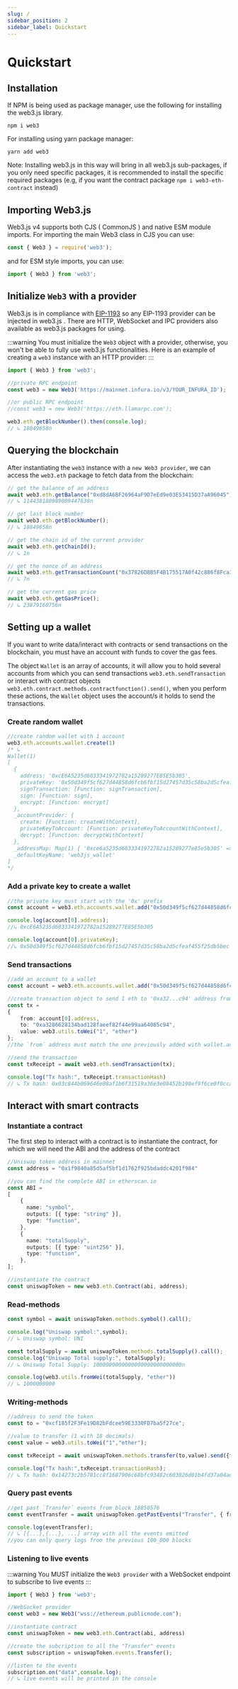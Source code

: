 ```yaml
---
slug: /
sidebar_position: 2
sidebar_label: Quickstart
---
```


# Quickstart

## Installation

If NPM is being used as package manager, use the following for installing the web3.js library. 

```
npm i web3
```

For installing using yarn package manager:

```
yarn add web3
```

Note: Installing web3.js in this way will bring in all web3.js sub-packages, if you only need specific packages, it is recommended to install the specific required packages (e.g, if you want the contract package `npm i web3-eth-contract` instead) 

## Importing Web3.js

Web3.js v4 supports both CJS ( CommonJS ) and native ESM module imports. For importing the main Web3 class in CJS you can use:

``` js
const { Web3 } = require('web3');
```

and for ESM style imports, you can use:

``` ts
import { Web3 } from 'web3';
```

## Initialize `Web3` with a provider

Web3.js is in compliance with [EIP-1193](https://eips.ethereum.org/EIPS/eip-1193) so any EIP-1193 provider can be injected in web3.js . There are HTTP, WebSocket and IPC providers also available as web3.js packages for using.

:::warning
You must initialize the `Web3` object with a provider, otherwise, you won't be able to fully use web3.js functionalities. Here is an example of creating a `web3` instance with an HTTP provider:
:::

``` ts
import { Web3 } from 'web3';

//private RPC endpoint 
const web3 = new Web3('https://mainnet.infura.io/v3/YOUR_INFURA_ID'); 

//or public RPC endpoint
//const web3 = new Web3('https://eth.llamarpc.com'); 

web3.eth.getBlockNumber().then(console.log);
// ↳ 18849658n
```
## Querying the blockchain

After instantiating the `web3` instance with a `new Web3 provider`, we can access the `web3.eth` package to fetch data from the blockchain:

```ts
// get the balance of an address
await web3.eth.getBalance("0xd8dA6BF26964aF9D7eEd9e03E53415D37aA96045");
// ↳ 114438180989009447638n

// get last block number
await web3.eth.getBlockNumber();
// ↳ 18849658n

// get the chain id of the current provider
await web3.eth.getChainId();
// ↳ 1n

// get the nonce of an address
await web3.eth.getTransactionCount("0x37826D8B5F4B175517A0f42c886f8Fca38C55Fe7");
// ↳ 7n

// get the current gas price
await web3.eth.getGasPrice();
// ↳ 23879160756n
```

## Setting up a wallet

If you want to write data/interact with contracts or send transactions on the blockchain, you must have an account with funds to cover the gas fees.

The object `Wallet` is an array of accounts, it will allow you to hold several accounts from which you can send transactions `web3.eth.sendTransaction` or interact with contract objects `web3.eth.contract.methods.contractfunction().send()`, when you perform these actions, the `Wallet` object uses the account/s it holds to send the transactions.

### Create random wallet

```ts
//create random wallet with 1 account
web3.eth.accounts.wallet.create(1)
/* ↳ 
Wallet(1) 
[
  {
    address: '0xcE6A5235d6033341972782a15289277E85E5b305',
    privateKey: '0x50d349f5cf627d44858d6fcb6fbf15d27457d35c58ba2d5cfeaf455f25db5bec',
    signTransaction: [Function: signTransaction],
    sign: [Function: sign],
    encrypt: [Function: encrypt]
  },
  _accountProvider: {
    create: [Function: createWithContext],
    privateKeyToAccount: [Function: privateKeyToAccountWithContext],
    decrypt: [Function: decryptWithContext]
  },
  _addressMap: Map(1) { '0xce6a5235d6033341972782a15289277e85e5b305' => 0 },
  _defaultKeyName: 'web3js_wallet'
]
*/
```

### Add a private key to create a wallet

```ts
//the private key must start with the '0x' prefix
const account = web3.eth.accounts.wallet.add("0x50d349f5cf627d44858d6fcb6fbf15d27457d35c58ba2d5cfeaf455f25db5bec");

console.log(account[0].address);
//↳ 0xcE6A5235d6033341972782a15289277E85E5b305

console.log(account[0].privateKey);
//↳ 0x50d349f5cf627d44858d6fcb6fbf15d27457d35c58ba2d5cfeaf455f25db5bec
```

### Send transactions

```ts title='Sending value'
//add an account to a wallet
const account = web3.eth.accounts.wallet.add("0x50d349f5cf627d44858d6fcb6fbf15d27457d35c58ba2d5cfeaf455f25db5bec");

//create transaction object to send 1 eth to '0xa32...c94' address from the account[0]
const tx = 
{ 
    from: account[0].address,
    to: "0xa3286628134bad128faeef82f44e99aa64085c94", 
    value: web3.utils.toWei("1", "ether")
};
//the `from` address must match the one previously added with wallet.add

//send the transaction
const txReceipt = await web3.eth.sendTransaction(tx);

console.log("Tx hash:", txReceipt.transactionHash)
// ↳ Tx hash: 0x03c844b069646e08af1b6f31519a36e3e08452b198ef9f6ce0f0ccafd5e3ae0e
```

## Interact with smart contracts

### Instantiate a contract

The first step to interact with a contract is to instantiate the contract, for which we will need the ABI and the address of the contract

```ts
//Uniswap token address in mainnet
const address = "0x1f9840a85d5af5bf1d1762f925bdaddc4201f984"

//you can find the complete ABI in etherscan.io
const ABI = 
[
    {
      name: "symbol",
      outputs: [{ type: "string" }],
      type: "function",
    },
    {
      name: "totalSupply",
      outputs: [{ type: "uint256" }],
      type: "function",
    },
];

//instantiate the contract
const uniswapToken = new web3.eth.Contract(abi, address);
```

### Read-methods

```ts
const symbol = await uniswapToken.methods.symbol().call();

console.log("Uniswap symbol:",symbol);
// ↳ Uniswap symbol: UNI

const totalSupply = await uniswapToken.methods.totalSupply().call();
console.log("Uniswap Total supply:", totalSupply);
// ↳ Uniswap Total Supply: 1000000000000000000000000000n

console.log(web3.utils.fromWei(totalSupply, "ether"))
// ↳ 1000000000
```

### Writing-methods

```ts
//address to send the token
const to = "0xcf185f2F3Fe19D82bFdcee59E3330FD7ba5f27ce";

//value to transfer (1 with 18 decimals)
const value = web3.utils.toWei("1","ether");

const txReceipt = await uniswapToken.methods.transfer(to,value).send({from: account[0].address});

console.log("Tx hash:",txReceipt.transactionHash);
// ↳ Tx hash: 0x14273c2b5781cc8f1687906c68bfc93482c603026d01b4fd37a04adb6217ad43
```

### Query past events

```ts
//get past `Transfer` events from block 18850576
const eventTransfer = await uniswapToken.getPastEvents("Transfer", { fromBlock: 18850576 });

console.log(eventTransfer);
// ↳ [{...},{...}, ...] array with all the events emitted
//you can only query logs from the previous 100_000 blocks 
```

### Listening to live events

:::warning
You MUST initialize the `Web3 provider` with a WebSocket endpoint to subscribe to live events
:::

```ts
import { Web3 } from 'web3';

//WebSocket provider
const web3 = new Web3("wss://ethereum.publicnode.com");

//instantiate contract
const uniswapToken = new web3.eth.Contract(abi, address)

//create the subcription to all the "Transfer" events
const subscription = uniswapToken.events.Transfer();

//listen to the events
subscription.on("data",console.log);
// ↳ live events will be printed in the console
```
